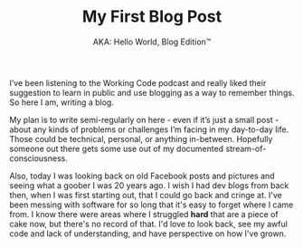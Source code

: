 ﻿---
title: "My First Blog Post"
subtitle: "AKA: Hello World, Blog Edition™"
snippet: "I wish I had dev blogs from back then, when I was first starting out, that I could go back and cringe at.  I've been messing  with software for so long that it's easy to forget where I came from."
# tags: 
# image: 
---

I’ve been listening to the Working Code podcast and really liked their suggestion to learn in public and use blogging 
as a way to remember things.  So here I am, writing a blog.

My plan is to write semi-regularly on here - even if it’s just a small post - about any kinds of problems or 
challenges I’m facing in my day-to-day life.  Those could be technical, personal, or anything in-between.  Hopefully 
someone out there gets some use out of my documented stream-of-consciousness.

Also, today I was looking back on old Facebook posts and pictures and seeing what a goober I was 20 years ago.  I wish 
I had dev blogs from back then, when I was first starting out, that I could go back and cringe at.  I've been messing 
with software for so long that it's easy to forget where I came from.  I know there were areas where I struggled 
**hard** that are a piece of cake now, but there's no record of that.  I'd love to look back, see my awful code and 
lack of understanding, and have perspective on how I've grown.
